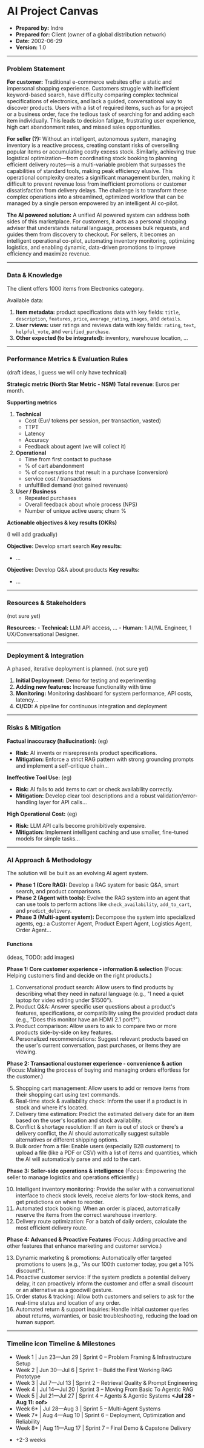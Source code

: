# AI Project Canvas

- **Prepared by:** Indre <br>
- **Prepared for:** Client (owner of a global distribution network) <br> 
- **Date:** 2002-06-29 <br>
- **Version:** 1.0 <br>

---

### Problem Statement

**For customer:**
Traditional e-commerce websites offer a static and impersonal shopping experience. Customers struggle with inefficient keyword-based search, have difficulty comparing complex technical specifications of electronics, and lack a guided, conversational way to discover products. Users with a list of required items, such as for a project or a business order, face the tedious task of searching for and adding each item individually. This leads to decision fatigue, frustrating user experience, high cart abandonment rates, and missed sales opportunities. 

**For seller (?):**
Without an intelligent, autonomous system, managing inventory is a reactive process, creating constant risks of overselling popular items or accumulating costly excess stock. Similarly, achieving true logistical optimization—from coordinating stock booking to planning efficient delivery routes—is a multi-variable problem that surpasses the capabilities of standard tools, making peak efficiency elusive. This operational complexity creates a significant management burden, making it difficult to prevent revenue loss from inefficient promotions or customer dissatisfaction from delivery delays. The challenge is to transform these complex operations into a streamlined, optimized workflow that can be managed by a single person empowered by an intelligent AI co-pilot.

**The AI powered solution:**
A unified AI powered system can address both sides of this marketplace. For customers, it acts as a personal shopping adviser that understands natural language, processes bulk requests, and guides them from discovery to checkout. For sellers, it becomes an intelligent operational co-pilot, automating inventory monitoring, optimizing logistics, and enabling dynamic, data-driven promotions to improve efficiency and maximize revenue.

---

### Data & Knowledge

The client offers 1000 items from Electronics category.

Available data:
1.  **Item metadata:** product specifications data with key fields: `title`, `description`, `features`, `price`, `average_rating`, `images`, and `details`.
2.  **User rviews:** user ratings and reviews data with key fields: `rating`, `text`, `helpful_vote`, and `verified_purchase`.
3. **Other expected (to be integrated):** inventory, warehouse location, ...

---

### Performance Metrics & Evaluation Rules

(draft ideas, I guess we will only have technical)

**Strategic metric (North Star Metric - NSM)**
**Total revenue**: Euros per month.

**Supporting metrics**
1. **Technical**
   - Cost (Eur/ tokens per session, per transaction, vasted)
   - TTPT
   - Latency
   - Accuracy
   - Feedback about agent (we will collect it)
2. **Operational**
   - Time from first contact to puchase 
   - % of cart abandonment
   - % of conversations that result in a purchase (conversion)
   - service cost / transactions
   - unfulfilled demand (not gained revenues)
3. **User / Business**
   - Repeated purchases
   - Overall feedback about whole process (NPS)
   - Number of unique active users; churn %

**Actionable objectives & key results (OKRs)**

(I will add gradually)

**Objective:** Develop smart search
**Key results:**
   - ...

**Objective:** Develop Q&A about products
**Key results:**
   - ...


---

### Resources & Stakeholders

(not sure yet)

**Resources:**
    - **Technical:** LLM API access, ...
    - **Human:** 1 AI/ML Engineer, 1 UX/Conversational Designer.

---

### Deployment & Integration

A phased, iterative deployment is planned. (not sure yet)

1.  **Initial Deployment:** Demo for testing and experimenting
2.  **Adding new features:** Increase functionality with time
3.  **Monitoring:** Monitoring dashboard for system performance, API costs, latency...
4.  **CI/CD:** A pipeline for continuous integration and deployment

---

### Risks & Mitigation

**Factual inaccuracy (hallucination):**  (eg)
   - **Risk:** AI invents or misrepresents product specifications.
   - **Mitigation:** Enforce a strict RAG pattern with strong grounding prompts and implement a self-critique chain...

**Ineffective Tool Use:** (eg)
   -  **Risk:** AI fails to add items to cart or check availability correctly.
   - **Mitigation:** Develop clear tool descriptions and a robust validation/error-handling layer for API calls...

**High Operational Cost:** (eg)
   - **Risk:** LLM API calls become prohibitively expensive.
   - **Mitigation:** Implement intelligent caching and use smaller, fine-tuned models for simple tasks...

---

### AI Approach & Methodology
 The solution will be built as an evolving AI agent system.
 *   **Phase 1 (Core RAG):** Develop a RAG system for basic Q&A, smart search, and product comparisons.
 *   **Phase 2 (Agent with tools):** Evolve the RAG system into an agent that can use tools to perform actions like `check_availability`, `add_to_cart`, and `predict_delivery`.
 *   **Phase 3 (Multi-agent system):** Decompose the system into specialized agents, eg.: a Customer Agent, Product Expert Agent, Logistics Agent, Order Agent...


#### Functions 

(ideas, TODO: add images)

**Phase 1: Core customer experience - information & selection**
(Focus: Helping customers find and decide on the right products.)

1. Conversational product search: Allow users to find products by describing what they need in natural language (e.g., "I need a quiet laptop for video editing under $1500").
2. Product Q&A: Answer specific user questions about a product's features, specifications, or compatibility using the provided product data (e.g., "Does this monitor have an HDMI 2.1 port?").
3. Product comparison: Allow users to ask to compare two or more products side-by-side on key features.
4. Personalized recommendations: Suggest relevant products based on the user's current conversation, past purchases, or items they are viewing.

**Phase 2: Transactional customer experience - convenience & action**
(Focus: Making the process of buying and managing orders effortless for the customer.)

5. Shopping cart management: Allow users to add or remove items from their shopping cart using text commands.
6. Real-time stock & availability check: Inform the user if a product is in stock and where it's located.
7. Delivery time estimation: Predict the estimated delivery date for an item based on the user's location and stock availability.
8. Conflict & shortage resolution: If an item is out of stock or there's a delivery conflict, the AI should automatically suggest suitable alternatives or different shipping options.
9. Bulk order from a file: Enable users (especially B2B customers) to upload a file (like a PDF or CSV) with a list of items and quantities, which the AI will automatically parse and add to the cart.

**Phase 3: Seller-side operations & intelligence**
(Focus: Empowering the seller to manage logistics and operations efficiently.)

10. Intelligent inventory monitoring: Provide the seller with a conversational interface to check stock levels, receive alerts for low-stock items, and get predictions on when to reorder.
11. Automated stock booking: When an order is placed, automatically reserve the items from the correct warehouse inventory.
12. Delivery route optimization: For a batch of daily orders, calculate the most efficient delivery route.

**Phase 4: Advanced & Proactive Features**
(Focus: Adding proactive and other features that enhance marketing and customer service.)

13. Dynamic marketing & promotions: Automatically offer targeted promotions to users (e.g., "As our 100th customer today, you get a 10% discount!").
14. Proactive customer service: If the system predicts a potential delivery delay, it can proactively inform the customer and offer a small discount or an alternative as a goodwill gesture.
15. Order status & tracking: Allow both customers and sellers to ask for the real-time status and location of any order.
16. Automated return & support inquiries: Handle initial customer queries about returns, warranties, or basic troubleshooting, reducing the load on human support.

---

###  Timeline icon Timeline & Milestones
- Week 1 | Jun 23—Jun 29 | Sprint 0 – Problem Framing & Infrastructure Setup
- Week 2 | Jun 30—Jul 6  | Sprint 1 – Build the First Working RAG Prototype
- Week 3 | Jul 7—Jul 13  | Sprint 2 – Retrieval Quality & Prompt Engineering
- Week 4 | Jul 14—Jul 20 | Sprint 3 – Moving From Basic To Agentic RAG
- Week 5 | Jul 21—Jul 27 | Sprint 4 – Agents & Agentic Systems
 		        **<Jul 28 - Aug 11: oof>**
- Week 6* | Jul 28—Aug 3  | Sprint 5 – Multi-Agent Systems
- Week 7* | Aug 4—Aug 10  | Sprint 6 – Deployment, Optimization and Reliability
- Week 8* | Aug 11—Aug 17 | Sprint 7 – Final Demo & Capstone Delivery
* +2-3 weeks